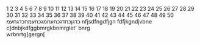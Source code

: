 1
2
3
4
5
6
7
8
9
10
11
12
13
14
15
16
17
18
19
20
21
22
23
24
25
26
27
28
29
30
31
32
33
34
35
36
37
38
39
40
41
42
43
44
45
46
47
48
49
50
כדגןכחדגכחעחמגכחעמחכדגחעמ
nfjsdfngdfjgn
fdfjkgndjvbne
c]dnbjkdfggbmrgkbnmrglet'
bnrg\
wrbnrtg]gergn[
